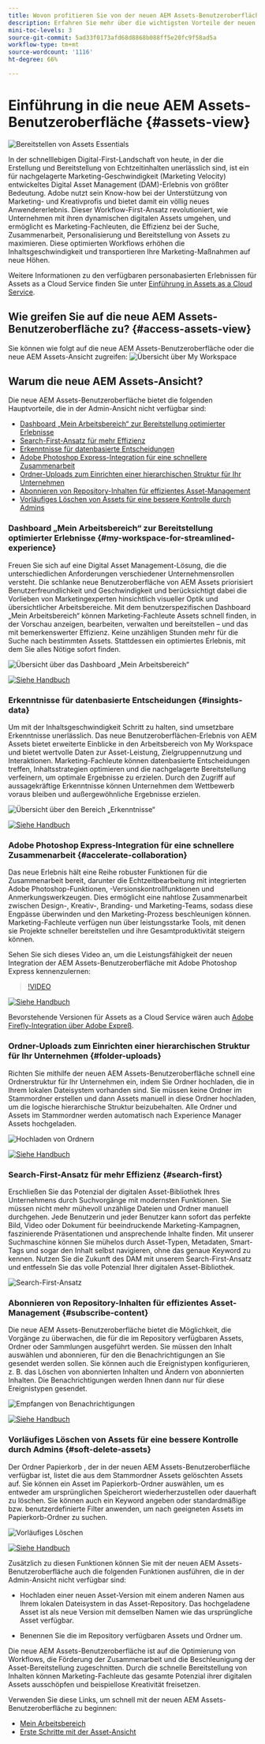 ```yaml
---
title: Wovon profitieren Sie von der neuen AEM Assets-Benutzeroberfläche oder der Assets-Ansicht in AEM?
description: Erfahren Sie mehr über die wichtigsten Vorteile der neuen AEM Assets-Benutzeroberfläche oder der neuen Asset-Ansicht in AEM
mini-toc-levels: 3
source-git-commit: 5ad33f0173afd68d8868b088ff5e20fc9f58ad5a
workflow-type: tm+mt
source-wordcount: '1116'
ht-degree: 66%

---
```



# Einführung in die neue AEM Assets-Benutzeroberfläche {#assets-view}

![Bereitstellen von Assets Essentials](assets/banner-image.jpg)

In der schnelllebigen Digital-First-Landschaft von heute, in der die Erstellung und Bereitstellung von Echtzeitinhalten unerlässlich sind, ist ein für nachgelagerte Marketing-Geschwindigkeit (Marketing Velocity) entwickeltes Digital Asset Management (DAM)-Erlebnis von größter Bedeutung. Adobe nutzt sein Know-how bei der Unterstützung von Marketing- und Kreativprofis und bietet damit ein völlig neues Anwendererlebnis. Dieser Workflow-First-Ansatz revolutioniert, wie Unternehmen mit ihren dynamischen digitalen Assets umgehen, und ermöglicht es Marketing-Fachleuten, die Effizienz bei der Suche, Zusammenarbeit, Personalisierung und Bereitstellung von Assets zu maximieren. Diese optimierten Workflows erhöhen die Inhaltsgeschwindigkeit und transportieren Ihre Marketing-Maßnahmen auf neue Höhen.

Weitere Informationen zu den verfügbaren personabasierten Erlebnissen für Assets as a Cloud Service finden Sie unter [Einführung in Assets as a Cloud Service](/help/assets/overview.md#persona-based-experiences).

## Wie greifen Sie auf die neue AEM Assets-Benutzeroberfläche zu? {#access-assets-view}

Sie können wie folgt auf die neue AEM Assets-Benutzeroberfläche oder die neue AEM Assets-Ansicht zugreifen:
![Übersicht über My Workspace](assets/assets-view.png)

<!--

* **Toggle in Admin view**

    * Log into [!DNL Experience Manager] using Cloud Manager.
    * Navigate to **[!UICONTROL Assets]** > **[!UICONTROL Files]**.
    * Click the profile icon on the top right corner.
    * Click **[!UICONTROL Switch View]** from the **[!UICONTROL Profile Settings]** section.
    Repeat these steps to switch back to the Admin view.

* **Product Switcher**
    * Log into [!DNL Experience Manager] and click ![Product selector](assets/waffle-icon.svg).
    * Select **[!UICONTROL Experience Manager Assets]** to access the Assets view.
    * Select **[!UICONTROL Experience Manager]** to access the Admin view.

* **Quick Links** 
    * Log into experience.adobe.com.
    * Click **[!UICONTROL Experience Manager Assets]** to access the Assets view.
    * Click **[!UICONTROL Experience Manager Assets]** to access the Assets view.

    -->

## Warum die neue AEM Assets-Ansicht?

Die neue AEM Assets-Benutzeroberfläche bietet die folgenden Hauptvorteile, die in der Admin-Ansicht nicht verfügbar sind:

* [Dashboard „Mein Arbeitsbereich“ zur Bereitstellung optimierter Erlebnisse](#my-workspace-for-streamlined-experience)
* [Search-First-Ansatz für mehr Effizienz](#search-first)
* [Erkenntnisse für datenbasierte Entscheidungen](#insights-data)
* [Adobe Photoshop Express-Integration für eine schnellere Zusammenarbeit](#accelerate-collaboration)
* [Ordner-Uploads zum Einrichten einer hierarchischen Struktur für Ihr Unternehmen](#folder-uploads)
* [Abonnieren von Repository-Inhalten für effizientes Asset-Management](#subscribe-content)
* [Vorläufiges Löschen von Assets für eine bessere Kontrolle durch Admins](#soft-delete-assets)

### Dashboard „Mein Arbeitsbereich“ zur Bereitstellung optimierter Erlebnisse {#my-workspace-for-streamlined-experience}

Freuen Sie sich auf eine Digital Asset Management-Lösung, die die unterschiedlichen Anforderungen verschiedener Unternehmensrollen versteht. Die schlanke neue Benutzeroberfläche von AEM Assets priorisiert Benutzerfreundlichkeit und Geschwindigkeit und berücksichtigt dabei die Vorlieben von Marketingexperten hinsichtlich visueller Optik und übersichtlicher Arbeitsbereiche. Mit dem benutzerspezifischen Dashboard „Mein Arbeitsbereich“ können Marketing-Fachleute Assets schnell finden, in der Vorschau anzeigen, bearbeiten, verwalten und bereitstellen – und das mit bemerkenswerter Effizienz. Keine unzähligen Stunden mehr für die Suche nach bestimmten Assets. Stattdessen ein optimiertes Erlebnis, mit dem Sie alles Nötige sofort finden.

![Übersicht über das Dashboard „Mein Arbeitsbereich“](assets/my-workspace-demo.gif)

[![Siehe Handbuch](https://helpx.adobe.com/content/dam/help/en/marketing-cloud/how-to/digital-foundation/_jcr_content/main-pars/image_1250343773/see-the-guide-sm.png)](my-workspace-assets-view.md)

### Erkenntnisse für datenbasierte Entscheidungen {#insights-data}

Um mit der Inhaltsgeschwindigkeit Schritt zu halten, sind umsetzbare Erkenntnisse unerlässlich. Das neue Benutzeroberflächen-Erlebnis von AEM Assets bietet erweiterte Einblicke in den Arbeitsbereich von My Workspace und bietet wertvolle Daten zur Asset-Leistung, Zielgruppennutzung und Interaktionen. Marketing-Fachleute können datenbasierte Entscheidungen treffen, Inhaltsstrategien optimieren und die nachgelagerte Bereitstellung verfeinern, um optimale Ergebnisse zu erzielen. Durch den Zugriff auf aussagekräftige Erkenntnisse können Unternehmen dem Wettbewerb voraus bleiben und außergewöhnliche Ergebnisse erzielen.

![Übersicht über den Bereich „Erkenntnisse“](assets/insights-overview.gif)

[![Siehe Handbuch](https://helpx.adobe.com/content/dam/help/en/marketing-cloud/how-to/digital-foundation/_jcr_content/main-pars/image_1250343773/see-the-guide-sm.png)](manage-reports-assets-view.md#view-live-statistics)

### Adobe Photoshop Express-Integration für eine schnellere Zusammenarbeit {#accelerate-collaboration}

Das neue Erlebnis hält eine Reihe robuster Funktionen für die Zusammenarbeit bereit, darunter die Echtzeitbearbeitung mit integrierten Adobe Photoshop-Funktionen, -Versionskontrollfunktionen und Anmerkungswerkzeugen. Dies ermöglicht eine nahtlose Zusammenarbeit zwischen Design-, Kreativ-, Branding- und Marketing-Teams, sodass diese Engpässe überwinden und den Marketing-Prozess beschleunigen können. Marketing-Fachleute verfügen nun über leistungsstarke Tools, mit denen sie Projekte schneller bereitstellen und ihre Gesamtproduktivität steigern können.

Sehen Sie sich dieses Video an, um die Leistungsfähigkeit der neuen Integration der AEM Assets-Benutzeroberfläche mit Adobe Photoshop Express kennenzulernen:

>[!VIDEO](https://video.tv.adobe.com/v/3420922)

[![Siehe Handbuch](https://helpx.adobe.com/content/dam/help/en/marketing-cloud/how-to/digital-foundation/_jcr_content/main-pars/image_1250343773/see-the-guide-sm.png)](edit-images-assets-view.md)

Bevorstehende Versionen für Assets as a Cloud Service wären auch [Adobe Firefly-Integration über Adobe Expreß](https://firefly.adobe.com/?gclid=EAIaIQobChMIlZeKuNfj_wIVeyCtBh3e5g2cEAAYASAAEgL56_D_BwE&amp;sdid=JM4FW6VL&amp;mv=search&amp;mv2=paidsearch&amp;ef_id=EAIaIQobChMIlZeKuNfj_wIVeyCtBh3e5g2cEAAYASAAEgL56_D_BwE:G:s&amp;s_kwcid=AL!3085!3!652077237594!e!!g!!adobe%20firefly!19870733758!148140507838).

### Ordner-Uploads zum Einrichten einer hierarchischen Struktur für Ihr Unternehmen {#folder-uploads}

Richten Sie mithilfe der neuen AEM Assets-Benutzeroberfläche schnell eine Ordnerstruktur für Ihr Unternehmen ein, indem Sie Ordner hochladen, die in Ihrem lokalen Dateisystem vorhanden sind. Sie müssen keine Ordner im Stammordner erstellen und dann Assets manuell in diese Ordner hochladen, um die logische hierarchische Struktur beizubehalten. Alle Ordner und Assets im Stammordner werden automatisch nach Experience Manager Assets hochgeladen.

![Hochladen von Ordnern](assets/folder-uploads.gif)

[![Siehe Handbuch](https://helpx.adobe.com/content/dam/help/en/marketing-cloud/how-to/digital-foundation/_jcr_content/main-pars/image_1250343773/see-the-guide-sm.png)](add-delete-assets-view.md)

### Search-First-Ansatz für mehr Effizienz {#search-first}

Erschließen Sie das Potenzial der digitalen Asset-Bibliothek Ihres Unternehmens durch Suchvorgänge mit modernsten Funktionen. Sie müssen nicht mehr mühevoll unzählige Dateien und Ordner manuell durchgehen. Jede Benutzerin und jeder Benutzer kann sofort das perfekte Bild, Video oder Dokument für beeindruckende Marketing-Kampagnen, faszinierende Präsentationen und ansprechende Inhalte finden. Mit unserer Suchmaschine können Sie mühelos durch Asset-Typen, Metadaten, Smart-Tags und sogar den Inhalt selbst navigieren, ohne das genaue Keyword zu kennen. Nutzen Sie die Zukunft des DAM mit unserem Search-First-Ansatz und entfesseln Sie das volle Potenzial Ihrer digitalen Asset-Bibliothek.

![Search-First-Ansatz](assets/search-first.gif)

### Abonnieren von Repository-Inhalten für effizientes Asset-Management {#subscribe-content}

Die neue AEM Assets-Benutzeroberfläche bietet die Möglichkeit, die Vorgänge zu überwachen, die für die im Repository verfügbaren Assets, Ordner oder Sammlungen ausgeführt werden. Sie müssen den Inhalt auswählen und abonnieren, für den die Benachrichtigungen an Sie gesendet werden sollen. Sie können auch die Ereignistypen konfigurieren, z. B. das Löschen von abonnierten Inhalten und Ändern von abonnierten Inhalten. Die Benachrichtigungen werden Ihnen dann nur für diese Ereignistypen gesendet.

![Empfangen von Benachrichtigungen](assets/notifications.gif)

[![Siehe Handbuch](https://helpx.adobe.com/content/dam/help/en/marketing-cloud/how-to/digital-foundation/_jcr_content/main-pars/image_1250343773/see-the-guide-sm.png)](manage-notifications-assets-view.md)

### Vorläufiges Löschen von Assets für eine bessere Kontrolle durch Admins {#soft-delete-assets}

Der Ordner Papierkorb , der in der neuen AEM Assets-Benutzeroberfläche verfügbar ist, listet die aus dem Stammordner Assets gelöschten Assets auf. Sie können ein Asset im Papierkorb-Ordner auswählen, um es entweder am ursprünglichen Speicherort wiederherzustellen oder dauerhaft zu löschen. Sie können auch ein Keyword angeben oder standardmäßige bzw. benutzerdefinierte Filter anwenden, um nach geeigneten Assets im Papierkorb-Ordner zu suchen.

![Vorläufiges Löschen](assets/soft-delete.gif)

[![Siehe Handbuch](https://helpx.adobe.com/content/dam/help/en/marketing-cloud/how-to/digital-foundation/_jcr_content/main-pars/image_1250343773/see-the-guide-sm.png)](navigate-assets-view.md)

Zusätzlich zu diesen Funktionen können Sie mit der neuen AEM Assets-Benutzeroberfläche auch die folgenden Funktionen ausführen, die in der Admin-Ansicht nicht verfügbar sind:

* Hochladen einer neuen Asset-Version mit einem anderen Namen aus Ihrem lokalen Dateisystem in das Asset-Repository. Das hochgeladene Asset ist als neue Version mit demselben Namen wie das ursprüngliche Asset verfügbar.

* Benennen Sie die im Repository verfügbaren Assets und Ordner um.

Die neue AEM Assets-Benutzeroberfläche ist auf die Optimierung von Workflows, die Förderung der Zusammenarbeit und die Beschleunigung der Asset-Bereitstellung zugeschnitten. Durch die schnelle Bereitstellung von Inhalten können Marketing-Fachleute das gesamte Potenzial ihrer digitalen Assets ausschöpfen und beispiellose Kreativität freisetzen.


Verwenden Sie diese Links, um schnell mit der neuen AEM Assets-Benutzeroberfläche zu beginnen:

* [Mein Arbeitsbereich](/help/assets/my-workspace-assets-view.md)
* [Erste Schritte mit der Asset-Ansicht](/help/assets/get-started-assets-view.md)






